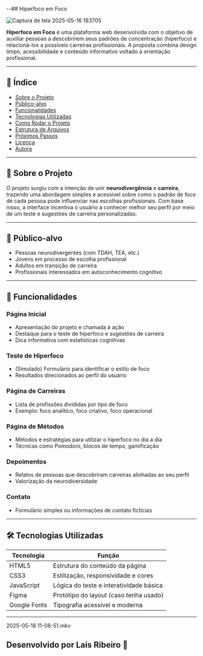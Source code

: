 --##  Hiperfoco em Foco

 
![Captura de tela 2025-05-16 183705](https://github.com/user-attachments/assets/6245c590-8317-457d-a3b5-aee8d4f52da6)



**Hiperfoco em Foco** é uma plataforma web desenvolvida com o objetivo de auxiliar pessoas a descobrirem seus padrões de concentração (hiperfoco) e relacioná-los a possíveis carreiras profissionais. A proposta combina design limpo, acessibilidade e conteúdo informativo voltado à orientação profissional.

---

## 📌 Índice

- [Sobre o Projeto](#sobre-o-projeto)
- [Público-alvo](#público-alvo)
- [Funcionalidades](#funcionalidades)
- [Tecnologias Utilizadas](#tecnologias-utilizadas)
- [Como Rodar o Projeto](#como-rodar-o-projeto)
- [Estrutura de Arquivos](#estrutura-de-arquivos)
- [Próximos Passos](#próximos-passos)
- [Licença](#licença)
- [Autora](#autora)

---

## 🧠 Sobre o Projeto

O projeto surgiu com a intenção de unir **neurodivergência** e **carreira**, trazendo uma abordagem simples e acessível sobre como o padrão de foco de cada pessoa pode influenciar nas escolhas profissionais. Com base nisso, a interface incentiva o usuário a conhecer melhor seu perfil por meio de um teste e sugestões de carreira personalizadas.

---

## 🎯 Público-alvo

- Pessoas neurodivergentes (com TDAH, TEA, etc.)
- Jovens em processo de escolha profissional
- Adultos em transição de carreira
- Profissionais interessados em autoconhecimento cognitivo

---

## 🚀 Funcionalidades

### Página Inicial
- Apresentação do projeto e chamada à ação
- Destaque para o teste de hiperfoco e sugestões de carreira
- Dica informativa com estatísticas cognitivas

### Teste de Hiperfoco
- (Simulado) Formulário para identificar o estilo de foco
- Resultados direcionados ao perfil do usuário

### Página de Carreiras
- Lista de profissões divididas por tipo de foco
- Exemplo: foco analítico, foco criativo, foco operacional

### Página de Métodos
- Métodos e estratégias para utilizar o hiperfoco no dia a dia
- Técnicas como Pomodoro, blocos de tempo, gamificação

### Depoimentos
- Relatos de pessoas que descobriram carreiras alinhadas ao seu perfil
- Valorização da neurodiversidade

### Contato
- Formulário simples ou informações de contato fictícias

---

## 🛠 Tecnologias Utilizadas

| Tecnologia  | Função                                   |
|-------------|------------------------------------------|
| HTML5       | Estrutura do conteúdo da página          |
| CSS3        | Estilização, responsividade e cores      |
| JavaScript  | Lógica do teste e interatividade básica  |
| Figma       | Protótipo do layout (caso tenha usado)   |
| Google Fonts | Tipografia acessível e moderna          |


---       

2025-05-18 11-06-51.mkv


## Desenvolvido por Lais Ribeiro 🧩 ##


